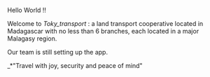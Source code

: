 
Hello World !!

Welcome to _Toky_transport_ : a land transport cooperative located in Madagascar with no less than 6 branches, each located in a major Malagasy region.

Our team is still setting up the app.

_*"Travel with joy, security and peace of mind"
